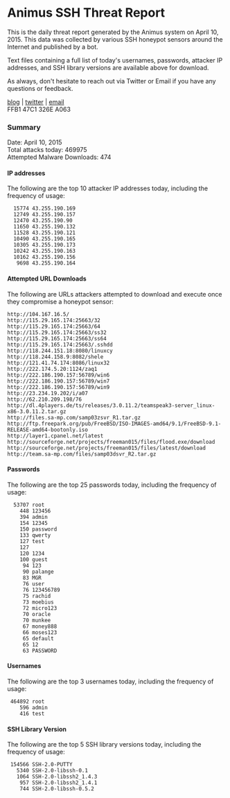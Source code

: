 # Animus SSH Threat Report

This is the daily threat report generated by the Animus system on April 10, 2015. This data was collected by various SSH honeypot sensors around the Internet and published by a bot.  

Text files containing a full list of today's usernames, passwords, attacker IP addresses, and SSH library versions are available above for download.  

As always, don't hesitate to reach out via Twitter or Email if you have any questions or feedback.  

[blog](http://morris.guru) | [twitter](https://twitter.com/andrew___morris) | [email](mailto:andrew@morris.guru)  
FFB1 47C1 326E A063  

### Summary

Date: April 10, 2015  
Total attacks today: 469975  
Attempted Malware Downloads: 474 

#### IP addresses
The following are the top 10 attacker IP addresses today, including the frequency of usage:
```
  15774 43.255.190.169
  12749 43.255.190.157
  12470 43.255.190.90
  11650 43.255.190.132
  11528 43.255.190.121
  10490 43.255.190.165
  10305 43.255.190.173
  10242 43.255.190.163
  10162 43.255.190.156
   9698 43.255.190.164
```

#### Attempted URL Downloads
The following are URLs attackers attempted to download and execute once they compromise a honeypot sensor:
```
http://104.167.16.5/
http://115.29.165.174:25663/32
http://115.29.165.174:25663/64
http://115.29.165.174:25663/ss32
http://115.29.165.174:25663/ss64
http://115.29.165.174:25663/.sshdd
http://118.244.151.18:8080/linuxcy
http://118.244.158.9:8082/shele
http://121.41.74.174:8086/linux32
http://222.174.5.20:1124/zaq1
http://222.186.190.157:56789/win6
http://222.186.190.157:56789/win7
http://222.186.190.157:56789/win9
http://23.234.19.202/i/a07
http://62.210.209.198/76
http://dl.4players.de/ts/releases/3.0.11.2/teamspeak3-server_linux-x86-3.0.11.2.tar.gz
http://files.sa-mp.com/samp03zsvr_R1.tar.gz
http://ftp.freepark.org/pub/FreeBSD/ISO-IMAGES-amd64/9.1/FreeBSD-9.1-RELEASE-amd64-bootonly.iso
http://layer1.cpanel.net/latest
http://sourceforge.net/projects/freeman015/files/flood.exe/download
http://sourceforge.net/projects/freeman015/files/latest/download
http://team.sa-mp.com/files/samp03dsvr_R2.tar.gz
```

#### Passwords
The following are the top 25 passwords today, including the frequency of usage:
```
  53707 root
    448 123456
    394 admin
    154 12345
    150 password
    133 qwerty
    127 test
    127 
    120 1234
    100 guest
     94 123
     90 palange
     83 MGR
     76 user
     76 123456789
     75 rachid
     73 moebius
     72 micro123
     70 oracle
     70 munkee
     67 money888
     66 moses123
     65 default
     65 12
     63 PASSWORD
```

#### Usernames
The following are the top 3 usernames today, including the frequency of usage:
```
 464892 root
    596 admin
    416 test
```

#### SSH Library Version
The following are the top 5 SSH library versions today, including the frequency of usage:
```
 154566 SSH-2.0-PUTTY
   5340 SSH-2.0-libssh-0.1
   1064 SSH-2.0-libssh2_1.4.3
    957 SSH-2.0-libssh2_1.4.1
    744 SSH-2.0-libssh-0.5.2
```
